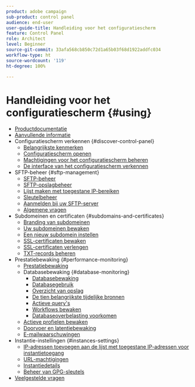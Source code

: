 ```yaml
---
product: adobe campaign
sub-product: control panel
audience: end-user
user-guide-title: Handleiding voor het configuratiescherm
feature: Control Panel
role: Architect
level: Beginner
source-git-commit: 33afa568cb850c72d1a65b03f68d1922addfc034
workflow-type: ht
source-wordcount: '119'
ht-degree: 100%

---
```



# Handleiding voor het configuratiescherm {#using}

+ [Productdocumentatie](control-panel-home.md)
+ [Aanvullende informatie](release-notes.md)
+ Configuratiescherm verkennen {#discover-control-panel}
   + [Belangrijkste kenmerken](discover/using/key-features.md)
   + [Configuratiescherm openen](discover/using/accessing-control-panel.md)
   + [Machtigingen voor het configuratiescherm beheren](discover/using/managing-permissions.md)
   + [De interface van het configuratiescherm verkennen](discover/using/discovering-the-interface.md)
+ SFTP-beheer {#sftp-management}
   + [SFTP-beheer](sftp/using/about-sftp-management.md)
   + [SFTP-opslagbeheer](sftp/using/sftp-storage-management.md)
   + [Lijst maken met toegestane IP-bereiken](sftp/using/ip-range-allow-listing.md)
   + [Sleutelbeheer](sftp/using/key-management.md)
   + [Aanmelden bij uw SFTP-server](sftp/using/logging-into-sftp-server.md)
   + [Algemene vragen](sftp/using/common-questions.md)
+ Subdomeinen en certificaten {#subdomains-and-certificates}
   + [Branding van subdomeinen](subdomains-certificates/using/subdomains-branding.md)
   + [Uw subdomeinen bewaken](subdomains-certificates/using/monitoring-subdomains.md)
   + [Een nieuw subdomein instellen](subdomains-certificates/using/setting-up-new-subdomain.md)
   + [SSL-certificaten bewaken](subdomains-certificates/using/monitoring-ssl-certificates.md)
   + [SSL-certificaten verlengen](subdomains-certificates/using/renewing-subdomain-certificate.md)
   + [TXT-records beheren](subdomains-certificates/using/managing-txt-records.md)
+ Prestatiebewaking {#performance-monitoring}
   + [Prestatiebewaking](performance-monitoring/using/about-performance-monitoring.md)
   + Databasebewaking {#database-monitoring}
      + [Databasebewaking](performance-monitoring/using/database-monitoring.md)
      + [Databasegebruik](performance-monitoring/using/database-utilization.md)
      + [Overzicht van opslag](performance-monitoring/using/database-storage-overview.md)
      + [De tien belangrijkste tijdelijke bronnen](performance-monitoring/using/database-top-ten-resources.md)
      + [Actieve query&#39;s](performance-monitoring/using/database-active-queries.md)
      + [Workflows bewaken](performance-monitoring/using/workflow-monitoring.md)
      + [Databaseoverbelasting voorkomen](performance-monitoring/using/database-preventing-overload.md)
   + [Actieve profielen bewaken](performance-monitoring/using/active-profiles-monitoring.md)
   + [Doorvoer en latentiebewaking](performance-monitoring/using/thoughputs-latencies.md)
   + [E-mailwaarschuwingen](performance-monitoring/using/email-alerting.md)
+ Instantie-instellingen {#instances-settings}
   + [IP-adressen toevoegen aan de lijst met toegestane IP-adressen voor instantietoegang](instances-settings/using/ip-allow-listing-instance-access.md)
   + [URL-machtigingen](instances-settings/using/url-permissions.md)
   + [Instantiedetails](instances-settings/using/instance-details.md)
   + [Beheer van GPG-sleutels](instances-settings/using/gpg-keys-management.md)
+ [Veelgestelde vragen](faq.md)
